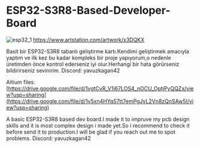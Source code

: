 # ESP32-S3R8-Based-Developer-Board
![esp32_1](https://github.com/user-attachments/assets/30517714-5739-4370-a29b-ed8d3c6c76c8)
https://www.artstation.com/artwork/x3DQKX

Basit bir ESP32-S3R8 tabanlı geliştirme kartı.Kendimi geliştirmek amacıyla yaptım ve ilk kez bu kadar kompleks bir proje yapıyorum,o nedenle üretimden önce kontrol ederseniz iyi olur.Herhangi bir hata görürseniz bildirirseniz sevinirim. Discord: yavuzkagan42 

Altium files: [https://drive.google.com/file/d/1vgtCvR_V1i67LOS4_nOCU_OptjPyQQZx/view?usp=sharing](https://drive.google.com/file/d/1v5xn4HYq57tt7emPgJvL2Vn8zQnSAw5I/view?usp=sharing)

A basic ESP32-S3R8 based dev board.I made it to impruve my pcb design skills and it is most complex design i made yet.So i recommend to check it before send it to production.I will be glad if you reach out me to spot problems. Discord: yavuzkagan42
